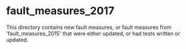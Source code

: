 # fault_measures_2017

This directory contains new fault measures, or fault measures from 'fault_measures_2015' that were either updated, or had tests written or updated.

